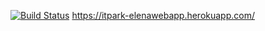 [![Build Status](https://travis-ci.com/ElenaVeselovskaya/web-app.svg?branch=master)](https://travis-ci.com/ElenaVeselovskaya/web-app)
https://itpark-elenawebapp.herokuapp.com/